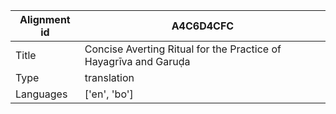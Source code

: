 |Alignment id | A4C6D4CFC
| --- | --- 
|Title | Concise Averting Ritual for the Practice of Hayagrīva and Garuḍa 
|Type | translation
|Languages | ['en', 'bo']